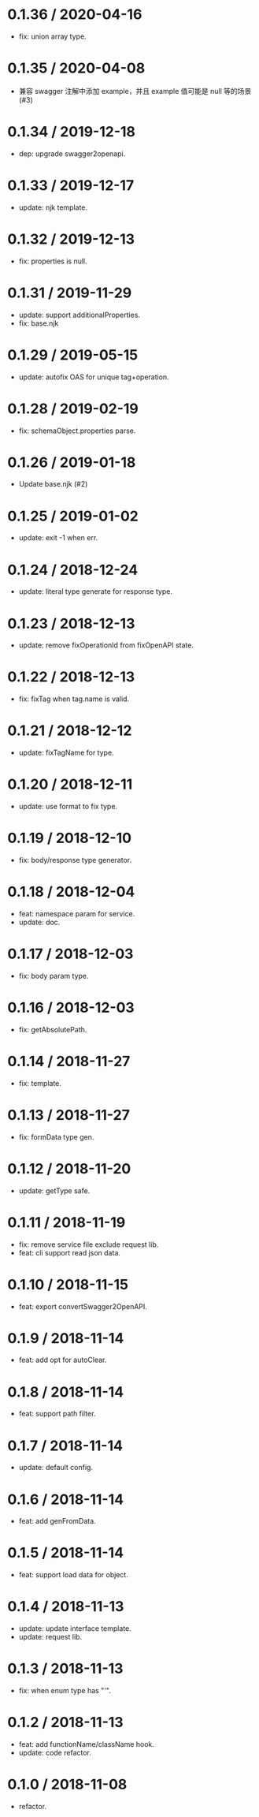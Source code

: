 # 0.1.36 / 2020-04-16

- fix: union array type.

# 0.1.35 / 2020-04-08

- 兼容 swagger 注解中添加 example，并且 example 值可能是 null 等的场景 (#3)

# 0.1.34 / 2019-12-18

- dep: upgrade swagger2openapi.

# 0.1.33 / 2019-12-17

- update: njk template.

# 0.1.32 / 2019-12-13

- fix: properties is null.

# 0.1.31 / 2019-11-29

- update: support additionalProperties.
- fix: base.njk

# 0.1.29 / 2019-05-15

- update: autofix OAS for unique tag+operation.

# 0.1.28 / 2019-02-19

- fix: schemaObject.properties parse.

# 0.1.26 / 2019-01-18

- Update base.njk (#2)

# 0.1.25 / 2019-01-02

- update: exit -1 when err.

# 0.1.24 / 2018-12-24

- update: literal type generate for response type.

# 0.1.23 / 2018-12-13

- update: remove fixOperationId from fixOpenAPI state.

# 0.1.22 / 2018-12-13

- fix: fixTag when tag.name is valid.

# 0.1.21 / 2018-12-12

- update: fixTagName for type.

# 0.1.20 / 2018-12-11

- update: use format to fix type.

# 0.1.19 / 2018-12-10

- fix: body/response type generator.

# 0.1.18 / 2018-12-04

- feat: namespace param for service.
- update: doc.

# 0.1.17 / 2018-12-03

- fix: body param type.

# 0.1.16 / 2018-12-03

- fix: getAbsolutePath.

# 0.1.14 / 2018-11-27

- fix: template.

# 0.1.13 / 2018-11-27

- fix: formData type gen.

# 0.1.12 / 2018-11-20

- update: getType safe.

# 0.1.11 / 2018-11-19

- fix: remove service file exclude request lib.
- feat: cli support read json data.

# 0.1.10 / 2018-11-15

- feat: export convertSwagger2OpenAPI.

# 0.1.9 / 2018-11-14

- feat: add opt for autoClear.

# 0.1.8 / 2018-11-14

- feat: support path filter.

# 0.1.7 / 2018-11-14

- update: default config.

# 0.1.6 / 2018-11-14

- feat: add genFromData.

# 0.1.5 / 2018-11-14

- feat: support load data for object.

# 0.1.4 / 2018-11-13

- update: update interface template.
- update: request lib.

# 0.1.3 / 2018-11-13

- fix: when enum type has "'".

# 0.1.2 / 2018-11-13

- feat: add functionName/className hook.
- update: code refactor.

# 0.1.0 / 2018-11-08

- refactor.
